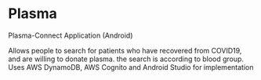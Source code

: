 # Plasma
Plasma-Connect Application (Android)

Allows people to search for patients who have recovered from COVID19, and are willing to donate plasma. the search is according to blood group.
Uses AWS DynamoDB, AWS Cognito and Android Studio for implementation

